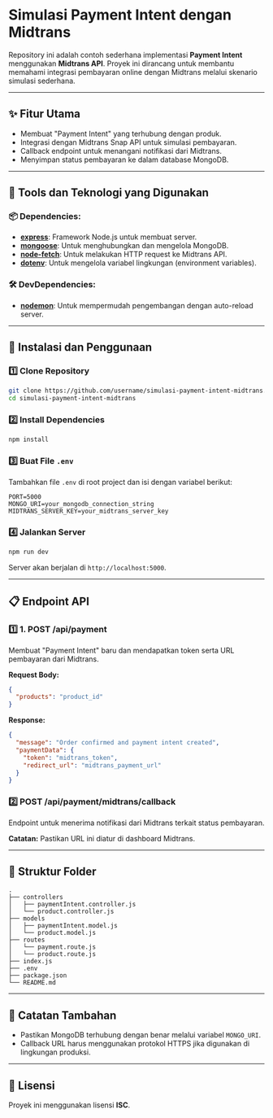 # Simulasi Payment Intent dengan Midtrans

Repository ini adalah contoh sederhana implementasi **Payment Intent** menggunakan **Midtrans API**. Proyek ini dirancang untuk membantu memahami integrasi pembayaran online dengan Midtrans melalui skenario simulasi sederhana.

---

## ✨ Fitur Utama

- Membuat "Payment Intent" yang terhubung dengan produk.
- Integrasi dengan Midtrans Snap API untuk simulasi pembayaran.
- Callback endpoint untuk menangani notifikasi dari Midtrans.
- Menyimpan status pembayaran ke dalam database MongoDB.

---

## 🔧 Tools dan Teknologi yang Digunakan

### 📦 Dependencies:

- **[express](https://www.npmjs.com/package/express)**: Framework Node.js untuk membuat server.
- **[mongoose](https://www.npmjs.com/package/mongoose)**: Untuk menghubungkan dan mengelola MongoDB.
- **[node-fetch](https://www.npmjs.com/package/node-fetch)**: Untuk melakukan HTTP request ke Midtrans API.
- **[dotenv](https://www.npmjs.com/package/dotenv)**: Untuk mengelola variabel lingkungan (environment variables).

### 🛠️ DevDependencies:

- **[nodemon](https://www.npmjs.com/package/nodemon)**: Untuk mempermudah pengembangan dengan auto-reload server.

---

## 🚀 Instalasi dan Penggunaan

### 1️⃣ Clone Repository

```bash
git clone https://github.com/username/simulasi-payment-intent-midtrans.git
cd simulasi-payment-intent-midtrans
```

### 2️⃣ Install Dependencies

```bash
npm install
```

### 3️⃣ Buat File `.env`

Tambahkan file `.env` di root project dan isi dengan variabel berikut:

```env
PORT=5000
MONGO_URI=your_mongodb_connection_string
MIDTRANS_SERVER_KEY=your_midtrans_server_key
```

### 4️⃣ Jalankan Server

```bash
npm run dev
```

Server akan berjalan di `http://localhost:5000`.

---

## 📋 Endpoint API

### 1️⃣ 1. **POST /api/payment**

Membuat "Payment Intent" baru dan mendapatkan token serta URL pembayaran dari Midtrans.

**Request Body:**

```json
{
  "products": "product_id"
}
```

**Response:**

```json
{
  "message": "Order confirmed and payment intent created",
  "paymentData": {
    "token": "midtrans_token",
    "redirect_url": "midtrans_payment_url"
  }
}
```

### 2️⃣ **POST /api/payment/midtrans/callback**

Endpoint untuk menerima notifikasi dari Midtrans terkait status pembayaran.

**Catatan:** Pastikan URL ini diatur di dashboard Midtrans.

---

## 📁 Struktur Folder

```
.
├── controllers
│   ├── paymentIntent.controller.js
│   └── product.controller.js
├── models
│   ├── paymentIntent.model.js
│   └── product.model.js
├── routes
│   └── payment.route.js
│   └── product.route.js
├── index.js
├── .env
├── package.json
└── README.md
```

---

## 📝 Catatan Tambahan

- Pastikan MongoDB terhubung dengan benar melalui variabel `MONGO_URI`.
- Callback URL harus menggunakan protokol HTTPS jika digunakan di lingkungan produksi.

---

## 📄 Lisensi

Proyek ini menggunakan lisensi **ISC**.

